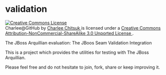 validation
==========

<a rel="license" href="http://creativecommons.org/licenses/by-nc-sa/3.0/">
    <img alt="Creative Commons License" style="border-width:0"
    src="http://i.creativecommons.org/l/by-nc-sa/3.0/88x31.png" />
</a><br />
<span xmlns:dct="http://purl.org/dc/terms/" property="dct:title">
   Charlee@GitHub
</span> by
<a xmlns:cc="http://creativecommons.org/ns#"
   href="https://github.com/charleech"
   property="cc:attributionName"
   rel="cc:attributionURL">
   Charlee Chitsuk
</a>
is licensed under a
<a rel="license"
   href="http://creativecommons.org/licenses/by-nc-sa/3.0/">
   Creative Commons Attribution-NonCommercial-ShareAlike 3.0 Unported License
</a>.

The JBoss Arquillian evaluation: The JBoos Seam Validation Integration

This is a project which provides the utilities for testing with The JBoss
Arquillian.

Please feel free and do not hesitate to join, fork, share or keep improving it.

